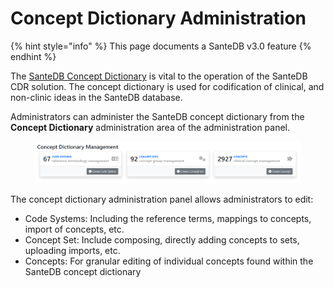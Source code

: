# Concept Dictionary Administration

{% hint style="info" %}
This page documents a SanteDB v3.0 feature
{% endhint %}

The [SanteDB Concept Dictionary](../../../../santedb/data-and-information-architecture/conceptual-data-model/concept-dictionary/) is vital to the operation of the SanteDB CDR solution. The concept dictionary is used for codification of clinical, and non-clinic ideas in the SanteDB database.&#x20;

Administrators can administer the SanteDB concept dictionary from the **Concept Dictionary** administration area of the administration panel.

<figure><img src="../../../../.gitbook/assets/image (3).png" alt=""><figcaption></figcaption></figure>

The concept dictionary administration panel allows administrators to edit:

* Code Systems: Including the reference terms, mappings to concepts, import of concepts, etc.
* Concept Set: Include composing, directly adding concepts to sets, uploading imports, etc.
* Concepts: For granular editing of individual concepts found within the SanteDB concept dictionary
